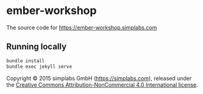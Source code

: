 # ember-workshop

The source code for https://ember-workshop.simplabs.com

## Running locally

```bash
bundle install
bundle exec jekyll serve
```

Copyright &copy; 2015 simplabs GmbH (https://simplabs.com), released under
the
[Creative Commons Attribution-NonCommercial 4.0 International license](https://creativecommons.org/licenses/by-nc/4.0/).

